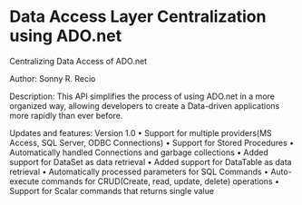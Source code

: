 Data Access Layer Centralization using ADO.net
==============================================

Centralizing Data Access of ADO.net

Author: Sonny R. Recio

Description: This API simplifies the process of using ADO.net in a more organized way, allowing developers to create a Data-driven applications more rapidly than ever before.

Updates and features:
Version 1.0
•	Support for multiple providers(MS Access, SQL Server, ODBC Connections)
•	Support for Stored Procedures
•	Automatically handled Connections and garbage collections
•	Added support for DataSet as data retrieval
•	Added support for DataTable as data retrieval
•	Automatically processed parameters for SQL Commands
•	Auto-execute commands for CRUD(Create, read, update, delete) operations
•	Support for Scalar commands that returns single value
